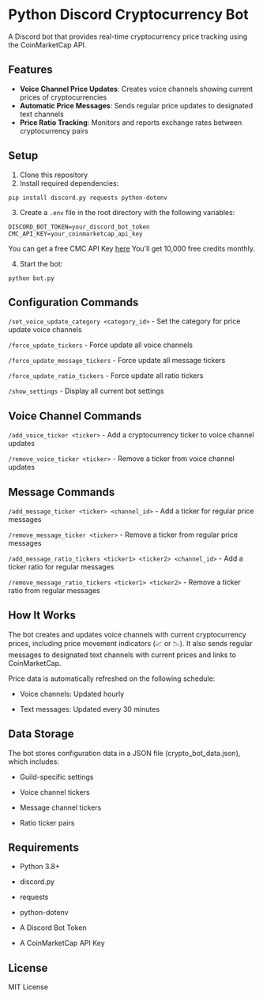 # Python Discord Cryptocurrency Bot

A Discord bot that provides real-time cryptocurrency price tracking using the CoinMarketCap API.

## Features

- **Voice Channel Price Updates**: Creates voice channels showing current prices of cryptocurrencies
- **Automatic Price Messages**: Sends regular price updates to designated text channels
- **Price Ratio Tracking**: Monitors and reports exchange rates between cryptocurrency pairs

## Setup

1. Clone this repository
2. Install required dependencies:
```
pip install discord.py requests python-dotenv
```

3. Create a `.env` file in the root directory with the following variables:

```
DISCORD_BOT_TOKEN=your_discord_bot_token
CMC_API_KEY=your_coinmarketcap_api_key
```

You can get a free CMC API Key [here](https://coinmarketcap.com/api/)
You'll get 10,000 free credits monthly.

4. Start the bot:
```
python bot.py
```

## Configuration Commands

`/set_voice_update_category <category_id>` - Set the category for price update voice channels

`/force_update_tickers` - Force update all voice channels

`/force_update_message_tickers` - Force update all message tickers

`/force_update_ratio_tickers` - Force update all ratio tickers

`/show_settings` - Display all current bot settings

## Voice Channel Commands
`/add_voice_ticker <ticker>` - Add a cryptocurrency ticker to voice channel updates

`/remove_voice_ticker <ticker>` - Remove a ticker from voice channel updates

## Message Commands
`/add_message_ticker <ticker> <channel_id>` - Add a ticker for regular price messages

`/remove_message_ticker <ticker>` - Remove a ticker from regular price messages

`/add_message_ratio_tickers <ticker1> <ticker2> <channel_id>` - Add a ticker ratio for regular messages

`/remove_message_ratio_tickers <ticker1> <ticker2>` - Remove a ticker ratio from regular messages

## How It Works
The bot creates and updates voice channels with current cryptocurrency prices, including price movement indicators (📈 or 📉). It also sends regular messages to designated text channels with current prices and links to CoinMarketCap.

Price data is automatically refreshed on the following schedule:

- Voice channels: Updated hourly

- Text messages: Updated every 30 minutes

## Data Storage
The bot stores configuration data in a JSON file (crypto_bot_data.json), which includes:

- Guild-specific settings

- Voice channel tickers

- Message channel tickers

- Ratio ticker pairs

## Requirements
- Python 3.8+

- discord.py

- requests

- python-dotenv

- A Discord Bot Token

- A CoinMarketCap API Key

## License
MIT License

